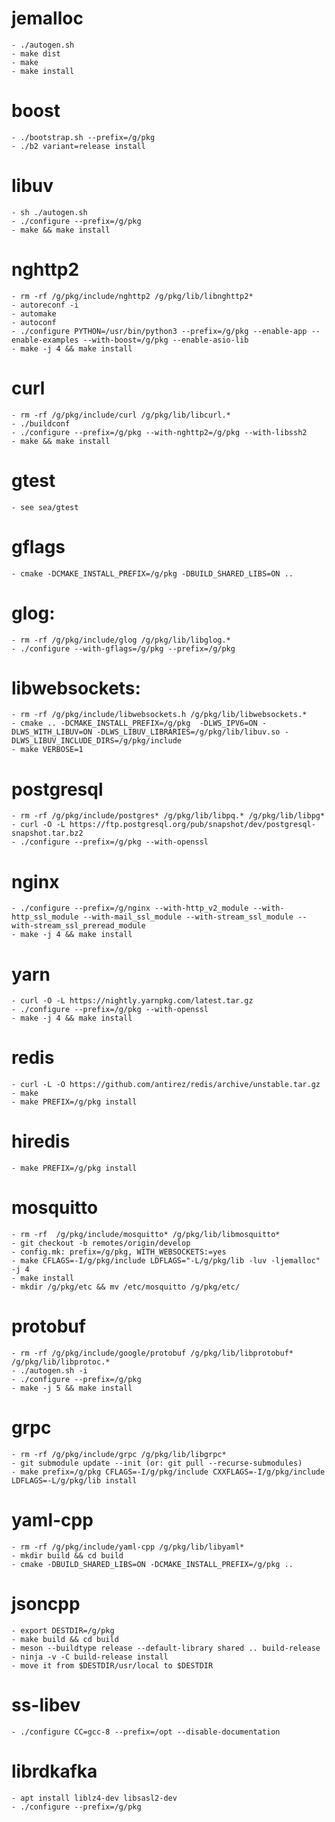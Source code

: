 # jemalloc
	- ./autogen.sh
	- make dist
	- make
	- make install
# boost
	- ./bootstrap.sh --prefix=/g/pkg
	- ./b2 variant=release install

# libuv
	- sh ./autogen.sh
	- ./configure --prefix=/g/pkg
	- make && make install

# nghttp2
	- rm -rf /g/pkg/include/nghttp2 /g/pkg/lib/libnghttp2*
	- autoreconf -i
	- automake
	- autoconf
	- ./configure PYTHON=/usr/bin/python3 --prefix=/g/pkg --enable-app --enable-examples --with-boost=/g/pkg --enable-asio-lib
	- make -j 4 && make install

# curl
	- rm -rf /g/pkg/include/curl /g/pkg/lib/libcurl.*
	- ./buildconf
	- ./configure --prefix=/g/pkg --with-nghttp2=/g/pkg --with-libssh2
	- make && make install

# gtest
	- see sea/gtest

# gflags
	- cmake -DCMAKE_INSTALL_PREFIX=/g/pkg -DBUILD_SHARED_LIBS=ON ..

# glog:
	- rm -rf /g/pkg/include/glog /g/pkg/lib/libglog.*
	- ./configure --with-gflags=/g/pkg --prefix=/g/pkg

# libwebsockets:
	- rm -rf /g/pkg/include/libwebsockets.h /g/pkg/lib/libwebsockets.*
	- cmake .. -DCMAKE_INSTALL_PREFIX=/g/pkg  -DLWS_IPV6=ON -DLWS_WITH_LIBUV=ON -DLWS_LIBUV_LIBRARIES=/g/pkg/lib/libuv.so -DLWS_LIBUV_INCLUDE_DIRS=/g/pkg/include
	- make VERBOSE=1

# postgresql
	- rm -rf /g/pkg/include/postgres* /g/pkg/lib/libpq.* /g/pkg/lib/libpg*
	- curl -O -L https://ftp.postgresql.org/pub/snapshot/dev/postgresql-snapshot.tar.bz2
	- ./configure --prefix=/g/pkg --with-openssl

# nginx
	- ./configure --prefix=/g/nginx --with-http_v2_module --with-http_ssl_module --with-mail_ssl_module --with-stream_ssl_module --with-stream_ssl_preread_module
	- make -j 4 && make install

# yarn
	- curl -O -L https://nightly.yarnpkg.com/latest.tar.gz
	- ./configure --prefix=/g/pkg --with-openssl
	- make -j 4 && make install

# redis
	- curl -L -O https://github.com/antirez/redis/archive/unstable.tar.gz
	- make
	- make PREFIX=/g/pkg install

# hiredis
	- make PREFIX=/g/pkg install 

# mosquitto
	- rm -rf  /g/pkg/include/mosquitto* /g/pkg/lib/libmosquitto*
	- git checkout -b remotes/origin/develop
	- config.mk: prefix=/g/pkg, WITH_WEBSOCKETS:=yes
	- make CFLAGS=-I/g/pkg/include LDFLAGS="-L/g/pkg/lib -luv -ljemalloc" -j 4
	- make install
	- mkdir /g/pkg/etc && mv /etc/mosquitto /g/pkg/etc/

# protobuf
	- rm -rf /g/pkg/include/google/protobuf /g/pkg/lib/libprotobuf* /g/pkg/lib/libprotoc.*
	- ./autogen.sh -i
	- ./configure --prefix=/g/pkg
	- make -j 5 && make install

# grpc
	- rm -rf /g/pkg/include/grpc /g/pkg/lib/libgrpc*
	- git submodule update --init (or: git pull --recurse-submodules)
	- make prefix=/g/pkg CFLAGS=-I/g/pkg/include CXXFLAGS=-I/g/pkg/include LDFLAGS=-L/g/pkg/lib install

# yaml-cpp
	- rm -rf /g/pkg/include/yaml-cpp /g/pkg/lib/libyaml*
	- mkdir build && cd build
	- cmake -DBUILD_SHARED_LIBS=ON -DCMAKE_INSTALL_PREFIX=/g/pkg ..

# jsoncpp
	- export DESTDIR=/g/pkg
	- make build && cd build
	- meson --buildtype release --default-library shared .. build-release
	- ninja -v -C build-release install
	- move it from $DESTDIR/usr/local to $DESTDIR

# ss-libev
	- ./configure CC=gcc-8 --prefix=/opt --disable-documentation

# librdkafka
	- apt install liblz4-dev libsasl2-dev
	- ./configure --prefix=/g/pkg
